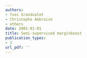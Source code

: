 ```yaml
---
authors: 
- Yves Grandvalet
- Christophe Ambroise
- others
date: 2001-01-01
title: Semi-supervised marginboost
publication_types:
- 1
url_pdf: ''
---
```

